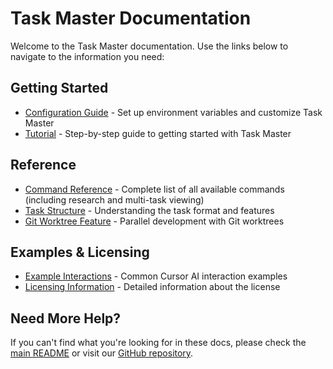# Task Master Documentation

Welcome to the Task Master documentation. Use the links below to navigate to the information you need:

## Getting Started

- [Configuration Guide](configuration.md) - Set up environment variables and customize Task Master
- [Tutorial](tutorial.md) - Step-by-step guide to getting started with Task Master

## Reference

- [Command Reference](command-reference.md) - Complete list of all available commands (including research and multi-task viewing)
- [Task Structure](task-structure.md) - Understanding the task format and features
- [Git Worktree Feature](worktree-feature.md) - Parallel development with Git worktrees

## Examples & Licensing

- [Example Interactions](examples.md) - Common Cursor AI interaction examples
- [Licensing Information](licensing.md) - Detailed information about the license

## Need More Help?

If you can't find what you're looking for in these docs, please check the [main README](../README.md) or visit our [GitHub repository](https://github.com/eyaltoledano/claude-task-master).
